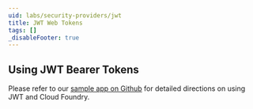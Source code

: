 ```yaml
---
uid: labs/security-providers/jwt
title: JWT Web Tokens
tags: []
_disableFooter: true
---
```


## Using JWT Bearer Tokens

Please refer to our [sample app on Github](https://github.com/SteeltoeOSS/Samples/tree/master/Security/src/AspDotNetCore/CloudFoundryJwtAuthentication) for detailed directions on using JWT and Cloud Foundry.
